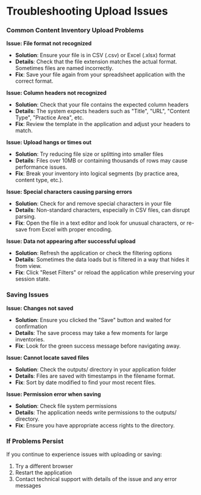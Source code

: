 # Troubleshooting Upload Issues

### Common Content Inventory Upload Problems

**Issue: File format not recognized**
- **Solution**: Ensure your file is in CSV (.csv) or Excel (.xlsx) format
- **Details**: Check that the file extension matches the actual format. Sometimes files are named incorrectly.
- **Fix**: Save your file again from your spreadsheet application with the correct format.

**Issue: Column headers not recognized**
- **Solution**: Check that your file contains the expected column headers
- **Details**: The system expects headers such as "Title", "URL", "Content Type", "Practice Area", etc.
- **Fix**: Review the template in the application and adjust your headers to match.

**Issue: Upload hangs or times out**
- **Solution**: Try reducing file size or splitting into smaller files
- **Details**: Files over 10MB or containing thousands of rows may cause performance issues.
- **Fix**: Break your inventory into logical segments (by practice area, content type, etc.).

**Issue: Special characters causing parsing errors**
- **Solution**: Check for and remove special characters in your file
- **Details**: Non-standard characters, especially in CSV files, can disrupt parsing.
- **Fix**: Open the file in a text editor and look for unusual characters, or re-save from Excel with proper encoding.

**Issue: Data not appearing after successful upload**
- **Solution**: Refresh the application or check the filtering options
- **Details**: Sometimes the data loads but is filtered in a way that hides it from view.
- **Fix**: Click "Reset Filters" or reload the application while preserving your session state.

### Saving Issues

**Issue: Changes not saved**
- **Solution**: Ensure you clicked the "Save" button and waited for confirmation
- **Details**: The save process may take a few moments for large inventories.
- **Fix**: Look for the green success message before navigating away.

**Issue: Cannot locate saved files**
- **Solution**: Check the outputs/ directory in your application folder
- **Details**: Files are saved with timestamps in the filename format.
- **Fix**: Sort by date modified to find your most recent files.

**Issue: Permission error when saving**
- **Solution**: Check file system permissions
- **Details**: The application needs write permissions to the outputs/ directory.
- **Fix**: Ensure you have appropriate access rights to the directory.

### If Problems Persist

If you continue to experience issues with uploading or saving:
1. Try a different browser
2. Restart the application
3. Contact technical support with details of the issue and any error messages
